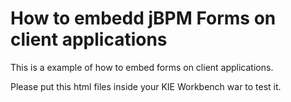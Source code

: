 How to embedd jBPM Forms on client applications
===============================================

This is a example of how to embed forms on client applications. 

Please put this html files inside your KIE Workbench war to test it.


